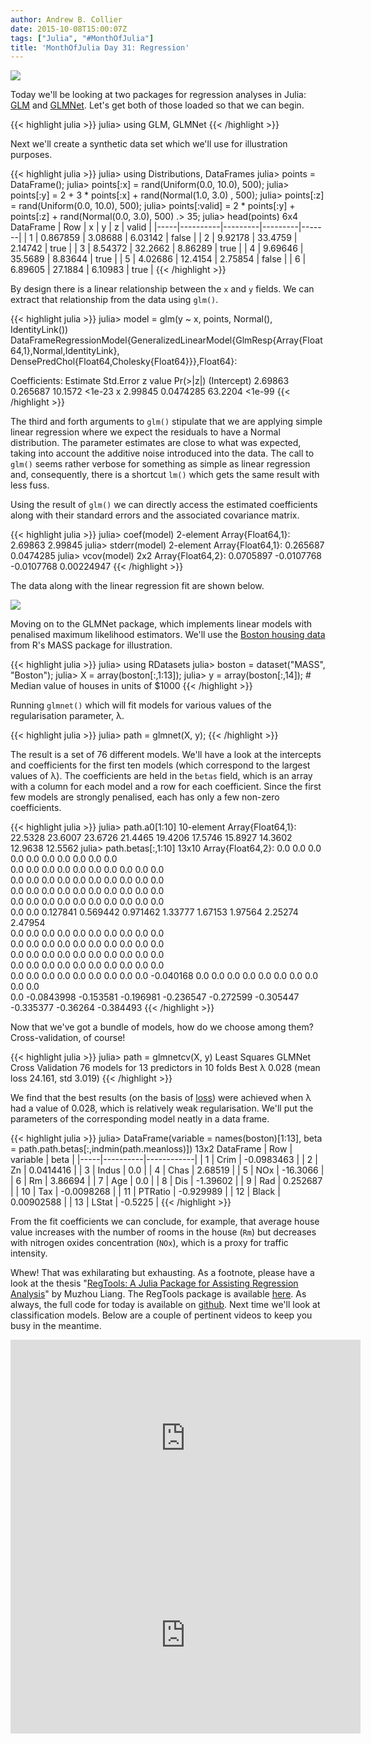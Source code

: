 ```yaml
---
author: Andrew B. Collier
date: 2015-10-08T15:00:07Z
tags: ["Julia", "#MonthOfJulia"]
title: 'MonthOfJulia Day 31: Regression'
---
```


<!--more-->

<img src="/img/2015/09/Julia-Logo-Regression.png" >

Today we'll be looking at two packages for regression analyses in Julia: [GLM](http://github.com/JuliaStats/GLM.jl) and [GLMNet](http://github.com/simonster/GLMNet.jl). Let's get both of those loaded so that we can begin.

{{< highlight julia >}}
julia> using GLM, GLMNet
{{< /highlight >}}
  
Next we'll create a synthetic data set which we'll use for illustration purposes.

{{< highlight julia >}}
julia> using Distributions, DataFrames
julia> points = DataFrame();
julia> points[:x] = rand(Uniform(0.0, 10.0), 500);
julia> points[:y] = 2 + 3 * points[:x] + rand(Normal(1.0, 3.0) , 500);
julia> points[:z] = rand(Uniform(0.0, 10.0), 500);
julia> points[:valid] = 2 * points[:y] + points[:z] + rand(Normal(0.0, 3.0), 500) .> 35;
julia> head(points)
6x4 DataFrame
| Row | x        | y       | z       | valid |
|-----|----------|---------|---------|-------|
| 1   | 0.867859 | 3.08688 | 6.03142 | false |
| 2   | 9.92178  | 33.4759 | 2.14742 | true  |
| 3   | 8.54372  | 32.2662 | 8.86289 | true  |
| 4   | 9.69646  | 35.5689 | 8.83644 | true  |
| 5   | 4.02686  | 12.4154 | 2.75854 | false |
| 6   | 6.89605  | 27.1884 | 6.10983 | true  |
{{< /highlight >}}

By design there is a linear relationship between the `x` and `y` fields. We can extract that relationship from the data using `glm()`.

{{< highlight julia >}}
julia> model = glm(y ~ x, points, Normal(), IdentityLink())
DataFrameRegressionModel{GeneralizedLinearModel{GlmResp{Array{Float64,1},Normal,IdentityLink},
                         DensePredChol{Float64,Cholesky{Float64}}},Float64}:

Coefficients:
             Estimate Std.Error z value Pr(>|z|)
(Intercept)   2.69863  0.265687 10.1572   <1e-23
x             2.99845 0.0474285 63.2204   <1e-99
{{< /highlight >}}
  
The third and forth arguments to `glm()` stipulate that we are applying simple linear regression where we expect the residuals to have a Normal distribution. The parameter estimates are close to what was expected, taking into account the additive noise introduced into the data. The call to `glm()` seems rather verbose for something as simple as linear regression and, consequently, there is a shortcut `lm()` which gets the same result with less fuss.

Using the result of `glm()` we can directly access the estimated coefficients along with their standard errors and the associated covariance matrix.

{{< highlight julia >}}
julia> coef(model)
2-element Array{Float64,1}:
 2.69863
 2.99845
julia> stderr(model)
2-element Array{Float64,1}:
 0.265687
 0.0474285
julia> vcov(model)
2x2 Array{Float64,2}:
  0.0705897  -0.0107768 
 -0.0107768   0.00224947
{{< /highlight >}}
  
The data along with the linear regression fit are shown below.

<img src="/img/2015/09/regression-synthetic-data.png" >

Moving on to the GLMNet package, which implements linear models with penalised maximum likelihood estimators. We'll use the [Boston housing data](https://stat.ethz.ch/R-manual/R-devel/library/MASS/html/Boston.html) from R's MASS package for illustration.

{{< highlight julia >}}
julia> using RDatasets
julia> boston = dataset("MASS", "Boston");
julia> X = array(boston[:,1:13]);
julia> y = array(boston[:,14]); # Median value of houses in units of $1000
{{< /highlight >}}
  
Running `glmnet()` which will fit models for various values of the regularisation parameter, λ.

{{< highlight julia >}}
julia> path = glmnet(X, y);
{{< /highlight >}}
  
The result is a set of 76 different models. We'll have a look at the intercepts and coefficients for the first ten models (which correspond to the largest values of λ). The coefficients are held in the `betas` field, which is an array with a column for each model and a row for each coefficient. Since the first few models are strongly penalised, each has only a few non-zero coefficients.

{{< highlight julia >}}
julia> path.a0[1:10]
10-element Array{Float64,1}:
22.5328
23.6007
23.6726
21.4465
19.4206
17.5746
15.8927
14.3602
12.9638
12.5562
julia> path.betas[:,1:10]
13x10 Array{Float64,2}:
 0.0  0.0        0.0       0.0       0.0       0.0       0.0       0.0       0.0      0.0      
 0.0  0.0        0.0       0.0       0.0       0.0       0.0       0.0       0.0      0.0      
 0.0  0.0        0.0       0.0       0.0       0.0       0.0       0.0       0.0      0.0      
 0.0  0.0        0.0       0.0       0.0       0.0       0.0       0.0       0.0      0.0      
 0.0  0.0        0.0       0.0       0.0       0.0       0.0       0.0       0.0      0.0      
 0.0  0.0        0.127841  0.569442  0.971462  1.33777   1.67153   1.97564   2.25274  2.47954  
 0.0  0.0        0.0       0.0       0.0       0.0       0.0       0.0       0.0      0.0      
 0.0  0.0        0.0       0.0       0.0       0.0       0.0       0.0       0.0      0.0      
 0.0  0.0        0.0       0.0       0.0       0.0       0.0       0.0       0.0      0.0      
 0.0  0.0        0.0       0.0       0.0       0.0       0.0       0.0       0.0      0.0      
 0.0  0.0        0.0       0.0       0.0       0.0       0.0       0.0       0.0     -0.040168
 0.0  0.0        0.0       0.0       0.0       0.0       0.0       0.0       0.0      0.0      
 0.0 -0.0843998 -0.153581 -0.196981 -0.236547 -0.272599 -0.305447 -0.335377 -0.36264 -0.384493 
{{< /highlight >}}
  
Now that we've got a bundle of models, how do we choose among them? Cross-validation, of course!

{{< highlight julia >}}
julia> path = glmnetcv(X, y)
Least Squares GLMNet Cross Validation
76 models for 13 predictors in 10 folds
Best λ 0.028 (mean loss 24.161, std 3.019)
{{< /highlight >}}
  
We find that the best results (on the basis of [loss](https://en.wikipedia.org/wiki/Loss_function)) were achieved when λ had a value of 0.028, which is relatively weak regularisation. We'll put the parameters of the corresponding model neatly in a data frame.

{{< highlight julia >}}
julia> DataFrame(variable = names(boston)[1:13],
beta = path.path.betas[:,indmin(path.meanloss)])
13x2 DataFrame
| Row | variable | beta       |
|-----|----------|------------|
| 1   | Crim     | -0.0983463 |
| 2   | Zn       | 0.0414416  |
| 3   | Indus    | 0.0        |
| 4   | Chas     | 2.68519    |
| 5   | NOx      | -16.3066   |
| 6   | Rm       | 3.86694    |
| 7   | Age      | 0.0        |
| 8   | Dis      | -1.39602   |
| 9   | Rad      | 0.252687   |
| 10  | Tax      | -0.0098268 |
| 11  | PTRatio  | -0.929989  |
| 12  | Black    | 0.00902588 |
| 13  | LStat    | -0.5225    |
{{< /highlight >}}

From the fit coefficients we can conclude, for example, that average house value increases with the number of rooms in the house (`Rm`) but decreases with nitrogen oxides concentration (`NOx`), which is a proxy for traffic intensity.

Whew! That was exhilarating but exhausting. As a footnote, please have a look at the thesis "[RegTools: A Julia Package for Assisting Regression Analysis](http://escholarship.org/uc/item/9zc0q602#page-1)" by Muzhou Liang. The RegTools package is available [here](https://github.com/joemliang/RegTools.jl). As always, the full code for today is available on [github](https://github.com/DataWookie/MonthOfJulia). Next time we'll look at classification models. Below are a couple of pertinent videos to keep you busy in the meantime.

<iframe width="560" height="315" src="https://www.youtube.com/embed/v9Io-p_iymI" frameborder="0" allowfullscreen></iframe>

<iframe width="560" height="315" src="https://www.youtube.com/embed/z4Zcud2vE0s" frameborder="0" allowfullscreen></iframe>